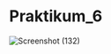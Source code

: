 # Praktikum_6
![Screenshot (132)](https://user-images.githubusercontent.com/56973033/71551391-f074f580-2a18-11ea-8b30-6141990313f5.png)
